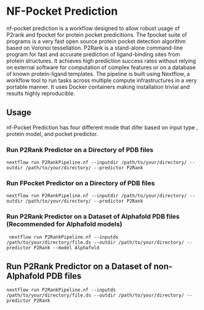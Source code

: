 # NF-Pocket Prediction

nf-pocket prediction is a workflow designed to allow robust usage of P2rank and fpocket for protein pocket predicitions. The fpocket suite of programs is a very fast open source protein pocket detection algorithm based on Voronoi tessellation. P2Rank is a stand-alone command-line program for fast and accurate prediction of ligand-binding sites from protein structures. It achieves high prediction success rates without relying on external software for computation of complex features or on a database of known protein-ligand templates.
The pipeline is built using Nextflow, a workflow tool to run tasks across multiple compute infrastructures in a very portable manner. It uses Docker containers making installation trivial and results highly reproducible.



## Usage 

 nf-Pocket Prediction has four different mode that difer based on input type , protein model, and pocket predictor. 

### Run P2Rank Predictor on a Directory of PDB files 

``` nextflow run P2RankPipeline.nf --inputdir /path/to/your/directory/ --outdir /path/to/your/directory/ --predictor P2Rank ```

### Run FPocket Predictor on a Directory of PDB files 

``` nextflow run P2RankPipeline.nf --inputdir /path/to/your/directory/ --outdir /path/to/your/directory/ --predictor P2Rank ```

### Run P2Rank Predictor on a Dataset of Alphafold PDB files (Recommended for Alphafold models)

``` nextflow run P2RankPipeline.nf --inputds /path/to/your/directory/file.ds --outdir /path/to/your/directory/ --predictor P2Rank --model Alphafold```

## Run P2Rank Predictor on a Dataset of non-Alphafold PDB files 

```nextflow run P2RankPipeline.nf --inputds /path/to/your/directory/file.ds --outdir /path/to/your/directory/ --predictor P2Rank ```
